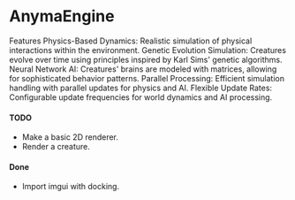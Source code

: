 # AnymaEngine 

Features
Physics-Based Dynamics: Realistic simulation of physical interactions within the environment.
Genetic Evolution Simulation: Creatures evolve over time using principles inspired by Karl Sims' genetic algorithms.
Neural Network AI: Creatures' brains are modeled with matrices, allowing for sophisticated behavior patterns.
Parallel Processing: Efficient simulation handling with parallel updates for physics and AI.
Flexible Update Rates: Configurable update frequencies for world dynamics and AI processing.

#### TODO
- Make a basic 2D renderer.
- Render a creature.

#### Done
- Import imgui with docking.